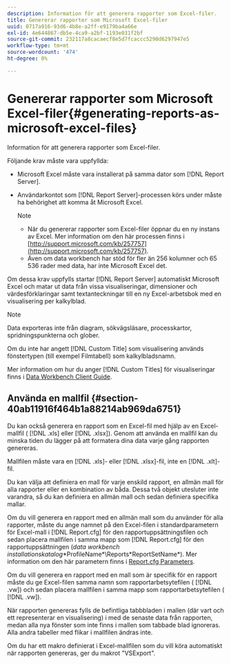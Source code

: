 ```yaml
---
description: Information för att generera rapporter som Excel-filer.
title: Genererar rapporter som Microsoft Excel-filer
uuid: 0717a916-93d6-4b8e-a2ff-e9179ba4a66e
exl-id: 4e644867-db5e-4ca9-a2bf-1193e031f2bf
source-git-commit: 232117a8cacaecf8e5d7fcaccc5290d6297947e5
workflow-type: tm+mt
source-wordcount: '474'
ht-degree: 0%

---
```


# Genererar rapporter som Microsoft Excel-filer{#generating-reports-as-microsoft-excel-files}

Information för att generera rapporter som Excel-filer.

Följande krav måste vara uppfyllda:

* Microsoft Excel måste vara installerat på samma dator som [!DNL Report Server].
* Användarkontot som [!DNL Report Server]-processen körs under måste ha behörighet att komma åt Microsoft Excel.

   >[!NOTE]
   >
   >
   >    
   >    
   >    * När du genererar rapporter som Excel-filer öppnar du en ny instans av Excel. Mer information om den här processen finns i [http://support.microsoft.com/kb/257757](http://support.microsoft.com/kb/257757).
   >    * Även om data workbench har stöd för fler än 256 kolumner och 65 536 rader med data, har inte Microsoft Excel det.


Om dessa krav uppfylls startar [!DNL Report Server] automatiskt Microsoft Excel och matar ut data från vissa visualiseringar, dimensioner och värdesförklaringar samt textanteckningar till en ny Excel-arbetsbok med en visualisering per kalkylblad.

>[!NOTE]
>
>Data exporteras inte från diagram, sökvägsläsare, processkartor, spridningspunkterna och glober.

Om du inte har angett [!DNL Custom Title] som visualisering används fönstertypen (till exempel Filmtabell) som kalkylbladsnamn.

Mer information om hur du anger [!DNL Custom Titles] för visualiseringar finns i [Data Workbench Client Guide](https://experienceleague.adobe.com/docs/data-workbench/using/client/t-open-ins.html).

## Använda en mallfil {#section-40ab11916f464b1a88214ab969da6751}

Du kan också generera en rapport som en Excel-fil med hjälp av en Excel-mallfil ( [!DNL .xls] eller [!DNL .xlsx]). Genom att använda en mallfil kan du minska tiden du lägger på att formatera dina data varje gång rapporten genereras.

Mallfilen måste vara en [!DNL .xls]- eller [!DNL .xlsx]-fil, inte en [!DNL .xlt]-fil.

Du kan välja att definiera en mall för varje enskild rapport, en allmän mall för alla rapporter eller en kombination av båda. Dessa två objekt utesluter inte varandra, så du kan definiera en allmän mall och sedan definiera specifika mallar.

Om du vill generera en rapport med en allmän mall som du använder för alla rapporter, måste du ange namnet på den Excel-filen i standardparametern för Excel-mall i [!DNL Report.cfg] för den rapportuppsättningsfilen och sedan placera mallfilen i samma mapp som [!DNL Report.cfg] för den rapportuppsättningen (*data workbench installationskatalog*\*ProfileName*\Reports\*ReportSetName*). Mer information om den här parametern finns i [Report.cfg Parameters](../../../../../home/c-rpt-oview/c-rpt-param-ref/c-rpt-param.md#concept-838e59d72d3f4cb29ee15f5c7eb0ceff).

Om du vill generera en rapport med en mall som är specifik för en rapport måste du ge Excel-filen samma namn som rapportarbetsytefilen ( [!DNL .vw]) och sedan placera mallfilen i samma mapp som rapportarbetsytefilen ( [!DNL .vw]).

När rapporten genereras fylls de befintliga tabbbladen i mallen (där vart och ett representerar en visualisering) i med de senaste data från rapporten, medan alla nya fönster som inte finns i mallen som tabbade blad ignoreras. Alla andra tabeller med flikar i mallfilen ändras inte.

Om du har ett makro definierat i Excel-mallfilen som du vill köra automatiskt när rapporten genereras, ger du makrot &quot;VSExport&quot;.
